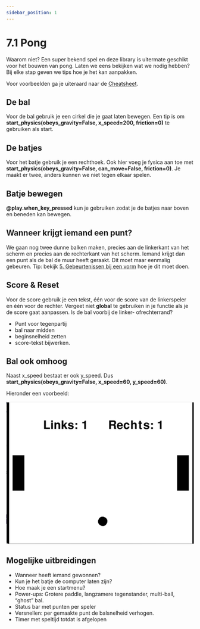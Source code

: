 ```yaml
---
sidebar_position: 1
---
```


# 7.1 Pong
Waarom niet? Een super bekend spel en deze library is uitermate geschikt voor het bouwen van pong.
Laten we eens bekijken wat we nodig hebben? Bij elke stap geven we tips hoe je het kan aanpakken. 

Voor voorbeelden ga je uiteraard naar de [Cheatsheet](../cheatsheet.md).

## De bal
Voor de bal gebruik je een cirkel die je gaat laten bewegen.
Een tip is om **start_physics(obeys_gravity=False, x_speed=200, friction=0)** te gebruiken als start.

## De batjes
Voor het batje gebruik je een rechthoek.
Ook hier voeg je fysica aan toe met **start_physics(obeys_gravity=False, can_move=False, friction=0)**.
Je maakt er twee, anders kunnen we niet tegen elkaar spelen.

## Batje bewegen
**@play.when_key_pressed** kun je gebruiken zodat je de batjes naar boven en beneden kan bewegen.

## Wanneer krijgt iemand een punt?
We gaan nog twee dunne balken maken, precies aan de linkerkant van het scherm en precies aan de rechterkant van het scherm. Iemand krijgt dan een punt als de bal de muur heeft geraakt. Dit moet maar eenmalig gebeuren. Tip: bekijk [5. Gebeurtenissen bij een vorm](../vorm_gebeurtenissen.md) hoe je dit moet doen. 

## Score & Reset
Voor de score gebruik je een tekst, één voor de score van de linkerspeler en één voor de rechter.
Vergeet niet **global** te gebruiken in je functie als je de score gaat aanpassen.
ls de bal voorbij de linker- ofrechterrand? 
- Punt voor tegenpartij
- bal naar midden
- beginsnelheid zetten
- score-tekst bijwerken. 

## Bal ook omhoog
Naast x_speed bestaat er ook y_speed. Dus **start_physics(obeys_gravity=False, x_speed=60, y_speed=60)**.

Hieronder een voorbeeld:

![pong](pong.png)

## Mogelijke uitbreidingen
- Wanneer heeft iemand gewonnen?
- Kun je het batje de computer laten zijn?
- Hoe maak je een startmenu?
- Power-ups: Grotere paddle, langzamere tegenstander, multi-ball, “ghost” bal. 
- Status bar met punten per speler 
- Versnellen: per gemaakte punt de balsnelheid verhogen. 
- Timer met speltijd totdat is afgelopen 









